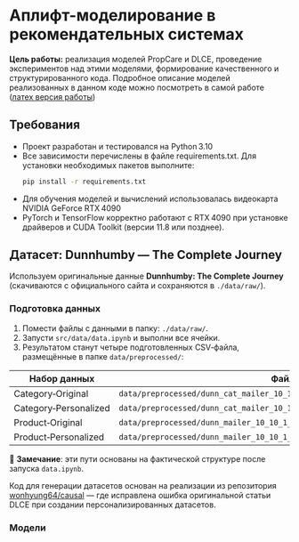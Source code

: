 # Аплифт-моделирование в рекомендательных системах

**Цель работы:** реализация моделей PropCare и DLCE, проведение экспериментов над этими моделями, формирование качественного и структурированного кода. Подробное описание моделей реализованных в данном коде можно посмотреть в самой работе ([латех версия работы](https://ru.overleaf.com/project/686fe80513564e2a218ff4ed))

## Требования

- Проект разработан и тестировался на Python 3.10
- Все зависимости перечислены в файле requirements.txt. Для установки необходимых пакетов выполните:
  ```bash
  pip install -r requirements.txt
- Для обучения моделей и вычислений использовалась видеокарта NVIDIA GeForce RTX 4090
- PyTorch и TensorFlow корректно работают с RTX 4090 при установке драйверов и CUDA Toolkit (версии 11.8 или позднее).


## Датасет: Dunnhumby — The Complete Journey

Используем оригинальные данные **Dunnhumby: The Complete Journey** (скачиваются с официального сайта и сохраняются в `./data/raw/`).

### Подготовка данных

1. Помести файлы с данными в папку: `./data/raw/`.
2. Запусти `src/data/data.ipynb` и выполни все ячейки.
3. Результатом станут четыре подготовленных CSV‑файла, размещённые в папке `data/preprocessed/`:

| Набор данных               | Файл                                   |
|---------------------------|----------------------------------------|
| Category‑Original         | `data/preprocessed/dunn_cat_mailer_10_10_1_1/original_rp0.40.csv` |
| Category‑Personalized     | `data/preprocessed/dunn_cat_mailer_10_10_1_1/rank_rp0.40_sf2.00_nr210.csv` |
| Product‑Original          | `data/preprocessed/dunn_mailer_10_10_1_1/original_rp0.90.csv` |
| Product‑Personalized      | `data/preprocessed/dunn_mailer_10_10_1_1/rank_rp0.90_sf2.00_nr991.csv` |

📌 **Замечание**: эти пути основаны на фактической структуре после запуска `data.ipynb`.

Код для генерации датасетов основан на реализации из репозитория [wonhyung64/causal](https://github.com/wonhyung64/causal) — где исправлена ошибка оригинальной статьи DLCE при создании персонализированных датасетов.

### Модели
